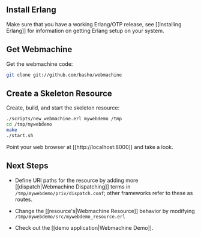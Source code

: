 ## Install Erlang

Make sure that you have a working Erlang/OTP release, see [[Installing
Erlang]] for information on getting Erlang setup on your system.

## Get Webmachine

Get the webmachine code:

```bash
git clone git://github.com/basho/webmachine
```

## Create a Skeleton Resource

Create, build, and start the skeleton resource:

```bash
./scripts/new_webmachine.erl mywebdemo /tmp
cd /tmp/mywebdemo
make
./start.sh
```

Point your web browser at [[http://localhost:8000]] and take a look.

## Next Steps

* Define URI paths for the resource by adding more
  [[dispatch|Webmachine Dispatching]] terms in
  `/tmp/mywebdemo/priv/dispatch.conf`; other frameworks refer to these
  as routes.

* Change the [[resource's|Webmachine Resource]] behavior by modifying
  `/tmp/mywebdemo/src/mywebdemo_resource.erl`

* Check out the [[demo application|Webmachine Demo]].
